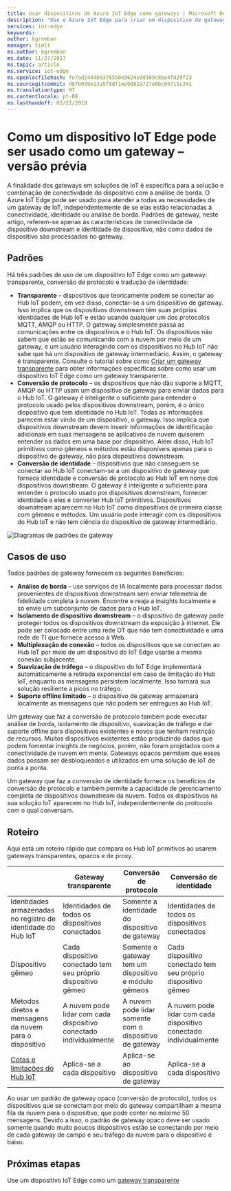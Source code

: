 ```yaml
---
title: Usar dispositivos do Azure IoT Edge como gateways | Microsoft Docs
description: "Use o Azure IoT Edge para criar um dispositivo de gateway transparente, opaco ou de proxy que envia dados de vários dispositivos downstream para a nuvem ou os processa localmente."
services: iot-edge
keywords: 
author: kgremban
manager: timlt
ms.author: kgremban
ms.date: 11/27/2017
ms.topic: article
ms.service: iot-edge
ms.openlocfilehash: fe7ad2444b9378550e9624e3d109c8be4fd29f23
ms.sourcegitcommit: d87b039e13a5f8df1ee9d82a727e6bc04715c341
ms.translationtype: HT
ms.contentlocale: pt-BR
ms.lasthandoff: 02/21/2018
---
```

# <a name="how-an-iot-edge-device-can-be-used-as-a-gateway---preview"></a>Como um dispositivo IoT Edge pode ser usado como um gateway – versão prévia

A finalidade dos gateways em soluções de IoT é específica para a solução e combinação de conectividade do dispositivo com a análise de borda. O Azure IoT Edge pode ser usado para atender a todas as necessidades de um gateway de IoT, independentemente de se elas estão relacionadas à conectividade, identidade ou análise de borda. Padrões de gateway, neste artigo, referem-se apenas às características de conectividade de dispositivo downstream e identidade de dispositivo, não como dados de dispositivo são processados no gateway.

## <a name="patterns"></a>Padrões
Há três padrões de uso de um dispositivo IoT Edge como um gateway: transparente, conversão de protocolo e tradução de identidade:
* **Transparente** – dispositivos que teoricamente podem se conectar ao Hub IoT podem, em vez disso, conectar-se a um dispositivo de gateway. Isso implica que os dispositivos downstream têm suas próprias identidades de Hub IoT e estão usando qualquer um dos protocolos MQTT, AMQP ou HTTP. O gateway simplesmente passa as comunicações entre os dispositivos e o Hub IoT. Os dispositivos não sabem que estão se comunicando com a nuvem por meio de um gateway, e um usuário interagindo com os dispositivos no Hub IoT não sabe que há um dispositivo de gateway intermediário. Assim, o gateway é transparente. Consulte o tutorial sobre como [Criar um gateway transparente][lnk-iot-edge-as-transparent-gateway] para obter informações específicas sobre como usar um dispositivo IoT Edge como um gateway transparente.
* **Conversão de protocolo** – os dispositivos que não dão suporte a MQTT, AMQP ou HTTP usam um dispositivo de gateway para enviar dados para o Hub IoT. O gateway é inteligente o suficiente para entender o protocolo usado pelos dispositivos downstream, porém, é o único dispositivo que tem identidade no Hub IoT. Todas as informações parecem estar vindo de um dispositivo, o gateway. Isso implica que dispositivos downstream devem inserir informações de identificação adicionais em suas mensagens se aplicativos de nuvem quiserem entender os dados em uma base por dispositivo. Além disso, Hub IoT primitivos como gêmeos e métodos estão disponíveis apenas para o dispositivo de gateway, não para dispositivos downstream.
* **Conversão de identidade** – dispositivos que não conseguem se conectar ao Hub IoT conectam-se a um dispositivo de gateway que fornece identidade e conversão de protocolo ao Hub IoT em nome dos dispositivos downstream. O gateway é inteligente o suficiente para entender o protocolo usado por dispositivos downstream, fornecer identidade a eles e converter Hub IoT primitivos. Dispositivos downstream aparecem no Hub IoT como dispositivos de primeira classe com gêmeos e métodos. Um usuário pode interagir com os dispositivos do Hub IoT e não tem ciência do dispositivo de gateway intermediário.

![Diagramas de padrões de gateway][1]

## <a name="use-cases"></a>Casos de uso
Todos padrões de gateway fornecem os seguintes benefícios:
* **Análise de borda** – use serviços de IA localmente para processar dados provenientes de dispositivos downstream sem enviar telemetria de fidelidade completa à nuvem. Encontre e reaja a insights localmente e só envie um subconjunto de dados para o Hub IoT. 
* **Isolamento de dispositivo downstream** – o dispositivo de gateway pode proteger todos os dispositivos downstream da exposição à internet. Ele pode ser colocado entre uma rede OT que não tem conectividade e uma rede de TI que fornece acesso à Web. 
* **Multiplexação de conexão** – todos os dispositivos que se conectam ao Hub IoT por meio de um dispositivo do IoT Edge usarão a mesma conexão subjacente.
* **Suavização de tráfego** – o dispositivo do IoT Edge implementará automaticamente a retirada exponencial em caso de limitação do Hub IoT, enquanto as mensagens persistem localmente. Isso tornará sua solução resiliente a picos no tráfego.
* **Suporte offline limitado** – o dispositivo de gateway armazenará localmente as mensagens que não podem ser entregues ao Hub IoT.

Um gateway que faz a conversão de protocolo também pode executar análise de borda, isolamento de dispositivo, suavização de tráfego e dar suporte offline para dispositivos existentes e novos que tenham restrição de recursos. Muitos dispositivos existentes estão produzindo dados que podem fomentar insights de negócios, porém, não foram projetados com a conectividade de nuvem em mente. Gateways opacos permitem que esses dados possam ser desbloqueados e utilizados em uma solução de IoT de ponta a ponta.

Um gateway que faz a conversão de identidade fornece os benefícios de conversão de protocolo e também permite a capacidade de gerenciamento completa de dispositivos downstream da nuvem. Todos os dispositivos na sua solução IoT aparecem no Hub IoT, independentemente do protocolo com o qual conversam.

## <a name="cheat-sheet"></a>Roteiro
Aqui está um roteiro rápido que compara os Hub IoT primitivos ao usarem gateways transparentes, opacos e de proxy.

| &nbsp; | Gateway transparente | Conversão de protocolo | Conversão de identidade |
|--------|-------------|--------|--------|
| Identidades armazenadas no registro de identidade do Hub IoT | Identidades de todos os dispositivos conectados | Somente a identidade do dispositivo de gateway | Identidades de todos os dispositivos conectados |
| Dispositivo gêmeo | Cada dispositivo conectado tem seu próprio dispositivo gêmeo | Somente o gateway tem um dispositivo e módulo gêmeos | Cada dispositivo conectado tem seu próprio dispositivo gêmeo |
| Métodos diretos e mensagens da nuvem para o dispositivo | A nuvem pode lidar com cada dispositivo conectado individualmente | A nuvem pode lidar somente com o dispositivo de gateway | A nuvem pode lidar com cada dispositivo conectado individualmente |
| [Cotas e limitações do Hub IoT][lnk-iothub-throttles-quotas] | Aplica-se a cada dispositivo | Aplica-se ao dispositivo de gateway | Aplica-se a cada dispositivo |

Ao usar um padrão de gateway opaco (conversão de protocolo), todos os dispositivos que se conectam por meio do gateway compartilham a mesma fila da nuvem para o dispositivo, que pode conter no máximo 50 mensagens. Devido a isso, o padrão de gateway opaco deve ser usado somente quando muito poucos dispositivos estão se conectando por meio de cada gateway de campo e seu tráfego da nuvem para o dispositivo é baixo.

## <a name="next-steps"></a>Próximas etapas
Use um dispositivo IoT Edge como um [gateway transparente][lnk-iot-edge-as-transparent-gateway] 

[lnk-iot-edge-as-transparent-gateway]: ./how-to-create-transparent-gateway.md
[lnk-iothub-throttles-quotas]: ../iot-hub/iot-hub-devguide-quotas-throttling.md

[1]: ./media/iot-edge-as-gateway/edge-as-gateway.png
